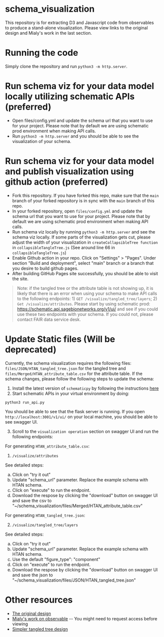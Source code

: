 # schema_visualization
This repository is for extracting D3 and Javascript code from observables to produce a stand-alone visualization. Please view links to the original design and Mialy's work in the last section. 

# Running the code
Simply clone the repository and run `python3 -m http.server`. 

# Run schema viz for your data model locally utilizing schematic APIs (preferred)
* Open files/config.yml and update the schema url that you want to use for your project. Please note that by default we are using schematic prod environment when making API calls. 
* Run `python3 -m http.server` and you should be able to see the visualization of your schema.

# Run schema viz for your data model and publish visualization using github action (preferred)
* Fork this repository. If you have forked this repo, make sure that the `main` branch of your forked repository is in sync with the `main` branch of this repo. 
* In your forked repository, open `files/config.yml` and update the schema url that you want to use for your project. Please note that by default we are using schematic prod environment when making API calls.
* Run schema viz locally by running `python3 -m http.server` and see the schema viz locally. If some parts of the visualization gets cut, please adjust the width of your visualization in `createCollapsibleTree function` in `collapsibleTangleTree.js` (See around line 66 in `collapsibleTangleTree.js`)
* Enable Github action in your repo. Click on "Settings" > "Pages". Under section "Build and deployment", select "main" branch or a branch that you desire to build github pages. 
* After building GitHub Pages site successfully, you should be able to visit the site. 

> Note: if the tangled tree or the attribute table is not showing up, it is likely that there is an error when using your schema to make API calls to the following endpoints: 1) `GET /visualize/tangled_tree/layers`; 2) `Get /visualize/attributes`. Please start by using schematic prod: https://schematic.api.sagebionetworks.org/v1/ui/ and see if you could use these two endpoints with your schema. If you could not, please contact FAIR data service desk. 


# Update Static files (**Will be deprecated**)
Currently, the schema visualization requires the following files: `files/JSON/HTAN_tangled_tree.json` for the tangled tree and `files/Merged/HTAN_attribute_table.csv` for the attribute table. If the schema changes, please follow the following steps to update the schema: 
1. Install the latest version of `schematicpy` by following the instructions [here](https://github.com/Sage-Bionetworks/schematic/blob/develop/README.md#installation:~:text=various%20data%20contributors.-,Installation,-Installation%20Requirements)
2. Start schematic APIs in your virtual environment by doing: 
```
python3 run_api.py
```
You should be able to see that the flask server is running. If you open `http://localhost:3001/v1/ui/` on your local machine, you should be able to see swagger UI. 

3. Scroll to the `visualization operation` section on swagger UI and run the following endpoints: 

For generating `HTAN_attribute_table.csv`: 

1) `/visualize/attributes`

See detailed steps:
<ol type="a">
<li>Click on "try it out"</li>
<li>Update "schema_url" parameter. Replace the example schema with HTAN schema.</li>
<li>Click on "execute" to run the endpoint. </li>
<li>Download the respose by clicking the "download" button on swagger UI and save the csv to "~/schema_visualization/files/Merged/HTAN_attribute_table.csv"</li>
</ol>

For generating `HTAN_tangled_tree.json`:

2) `/visualize/tangled_tree/layers`

See detailed steps:
<ol type="a">
<li>Click on "try it out"</li>
<li>Update "schema_url" parameter. Replace the example schema with HTAN schema.</li>
<li>Use the default "figure_type": "component"</li>
<li>Click on "execute" to run the endpoint. </li>
<li>Download the respose by clicking the "download" button on swagger UI and save the json to "~/schema_visualization/files/JSON/HTAN_tangled_tree.json"</li>
</ol>


# Other resources
* [The original design](https://observablehq.com/@nitaku/tangled-tree-visualization-ii) 
* [Mialy's work on observable](https://observablehq.com/d/c3fd85acfb34db59) -- You might need to request access before viewing 
* [Simpler tangled tree design](https://observablehq.com/@nettly/tangled-tree-sourcing-facts)

